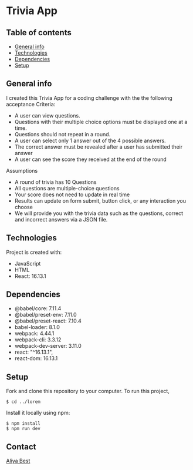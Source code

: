 # Trivia App

## Table of contents
* [General info](#general-info)
* [Technologies](#technologies)
* [Dependencies](#dependencies)
* [Setup](#setup)

## General info
I created this Trivia App for a coding challenge with the the following acceptance Criteria:

* A user can view questions.
* Questions with their multiple choice options must be displayed one at a time.
* Questions should not repeat in a round.
* A user can select only 1 answer out of the 4 possible answers.
* The correct answer must be revealed after a user has submitted their answer
* A user can see the score they received at the end of the round

Assumptions
* A round of trivia has 10 Questions
* All questions are multiple-choice questions
* Your score does not need to update in real time
* Results can update on form submit, button click, or any interaction you choose
* We will provide you with the trivia data such as the questions, correct and incorrect answers via a JSON file.


## Technologies
Project is created with:
* JavaScript
* HTML
* React: 16.13.1

## Dependencies
* @babel/core: 7.11.4
* @babel/preset-env: 7.11.0
* @babel/preset-react: 7.10.4
* babel-loader: 8.1.0
* webpack: 4.44.1
* webpack-cli: 3.3.12
* webpack-dev-server: 3.11.0
* react: "^16.13.1",
* react-dom: 16.13.1

## Setup
Fork and clone this repository to your computer. To run this project,


```
$ cd ../lorem
```

Install it locally using npm:
```
$ npm install
$ npm run dev
```
## Contact
[Aliya Best](https://www.linkedin.com/in/aliya-best/)
